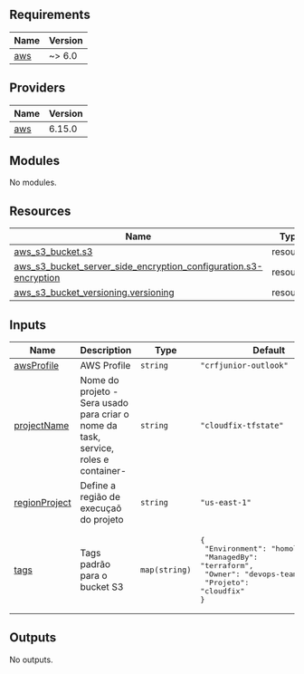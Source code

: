 <!-- BEGIN_TF_DOCS -->
## Requirements

| Name | Version |
|------|---------|
| <a name="requirement_aws"></a> [aws](#requirement\_aws) | ~> 6.0 |

## Providers

| Name | Version |
|------|---------|
| <a name="provider_aws"></a> [aws](#provider\_aws) | 6.15.0 |

## Modules

No modules.

## Resources

| Name | Type |
|------|------|
| [aws_s3_bucket.s3](https://registry.terraform.io/providers/hashicorp/aws/latest/docs/resources/s3_bucket) | resource |
| [aws_s3_bucket_server_side_encryption_configuration.s3-encryption](https://registry.terraform.io/providers/hashicorp/aws/latest/docs/resources/s3_bucket_server_side_encryption_configuration) | resource |
| [aws_s3_bucket_versioning.versioning](https://registry.terraform.io/providers/hashicorp/aws/latest/docs/resources/s3_bucket_versioning) | resource |

## Inputs

| Name | Description | Type | Default | Required |
|------|-------------|------|---------|:--------:|
| <a name="input_awsProfile"></a> [awsProfile](#input\_awsProfile) | AWS Profile | `string` | `"crfjunior-outlook"` | no |
| <a name="input_projectName"></a> [projectName](#input\_projectName) | Nome do projeto -Sera usado para criar o nome da task, service, roles e container- | `string` | `"cloudfix-tfstate"` | no |
| <a name="input_regionProject"></a> [regionProject](#input\_regionProject) | Define a região de execuçaõ do projeto | `string` | `"us-east-1"` | no |
| <a name="input_tags"></a> [tags](#input\_tags) | Tags padrão para o bucket S3 | `map(string)` | <pre>{<br>  "Environment": "homologation",<br>  "ManagedBy": "terraform",<br>  "Owner": "devops-team",<br>  "Projeto": "cloudfix"<br>}</pre> | no |

## Outputs

No outputs.
<!-- END_TF_DOCS -->

